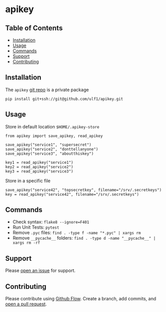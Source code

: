 # apikey

## Table of Contents
* [Installation](#installation)
* [Usage](#usage)
* [Commands](#commands)
* [Support](#support)
* [Contributing](#contributing)


## Installation
The `apikey` [git repo](http://github.com/ulf1/apikey) is a private package

```
pip install git+ssh://git@github.com/ulf1/apikey.git
```

## Usage
Store in default location `$HOME/.apikey-store` 

```
from apikey import save_apikey, read_apikey

save_apikey("service1", "supersecret")
save_apikey("service2", "donttellanyone")
save_apikey("service3", "aboutthiskey")

key1 = read_apikey("service1")
key2 = read_apikey("service2")
key3 = read_apikey("service3")
```

Store in a specific file

```
save_apikey("service42", "topsecretkey", filename="/srv/.secretkeys")
key = read_apikey("service42", filename="/srv/.secretkeys")
```



## Commands
* Check syntax: `flake8 --ignore=F401`
* Run Unit Tests: `pytest`
* Remove `.pyc` files: `find . -type f -name "*.pyc" | xargs rm`
* Remove `__pycache__` folders: `find . -type d -name "__pycache__" | xargs rm -rf`


## Support
Please [open an issue](https://github.com/ulf1/apikey/issues/new) for support.


## Contributing
Please contribute using [Github Flow](https://guides.github.com/introduction/flow/). Create a branch, add commits, and [open a pull request](https://github.com/ulf1/apikey/compare/).
